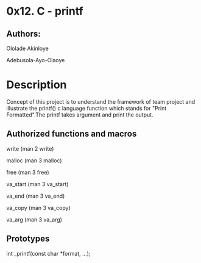 # 0x12. C - printf
  
## Authors:
 Ololade Akinloye
 
 Adebusola-Ayo-Olaoye
 
# Description
 Concept of this project is to understand the framework of team project and illustrate the printf() c
 language function which stands for "Print Formatted".The printf takes argument and print the output.
 
## Authorized functions and macros
 write (man 2 write)
 
 malloc (man 3 malloc)
 
 free (man 3 free)
 
 va_start (man 3 va_start)
 
 va_end (man 3 va_end)
 
 va_copy (man 3 va_copy)
 
 va_arg (man 3 va_arg)
 
## Prototypes
int _printf(const char *format, ...);
